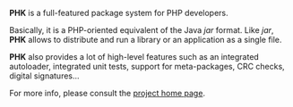 **PHK** is a full-featured package system for PHP developers.

Basically, it is a PHP-oriented equivalent of the Java *jar* format. Like *jar*, **PHK** allows to distribute and run a library or an application as a single file.

**PHK** also 
provides a lot of high-level features such as an integrated autoloader, integrated unit tests, support for meta-packages, CRC checks, digital signatures...

For more info, please consult the [project home page](http://phk.tekwire.net).
